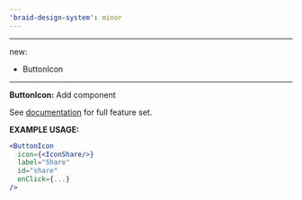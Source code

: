 ```yaml
---
'braid-design-system': minor
---
```


---
new:
  - ButtonIcon
---

**ButtonIcon:** Add component

See [documentation](https://seek-oss.github.io/braid-design-system/components/ButtonIcon) for full feature set.

**EXAMPLE USAGE:**
```jsx
<ButtonIcon
  icon={<IconShare/>}
  label="Share"
  id="share"
  onClick={...}
/>
```
